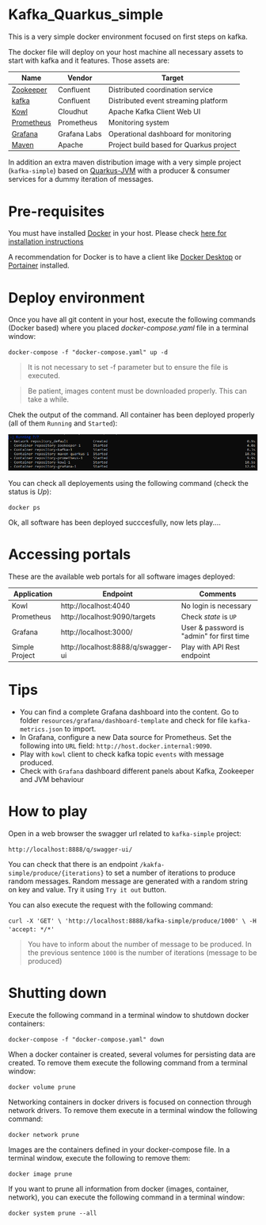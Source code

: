 # Kafka_Quarkus_simple
This is a very simple docker environment focused on first steps on kafka.

The docker file will deploy on your host machine all necessary assets to start with kafka and it features. Those assets are:

|Name                                      |Vendor       |Target                                  |
|------------------------------------------|-------------|----------------------------------------|
|[Zookeeper](https://zookeeper.apache.org) |Confluent    |Distributed coordination service        |
|[kafka](https://kafka.apache.org)         |Confluent    |Distributed event streaming platform    |
|[Kowl](https://cloudhut.dev)              |Cloudhut     |Apache Kafka Client Web UI              |
|[Prometheus](https://prometheus.io)       |Prometheus   |Monitoring system                       |
|[Grafana](https://grafana.com)            |Grafana Labs |Operational dashboard for monitoring    |
|[Maven](https://grafana.com)              |Apache       |Project build based for Quarkus project |

In addition an extra maven distribution image with a very simple project (`kafka-simple`) based on [Quarkus-JVM](https://quarkus.io) with a producer & consumer services for a dummy iteration of messages.

# Pre-requisites
You must have installed [Docker](https://docs.docker.com/) in your host. Please check [here for installation instructions](https://docs.docker.com/get-docker)

A recommendation for Docker is to have a client like [Docker Desktop](https://www.docker.com/products/docker-desktop) or [Portainer](https://www.portainer.io) installed.

# Deploy environment
Once you have all git content in your host, execute the following commands (Docker based) where you placed *docker-compose.yaml* file in a terminal window:

`docker-compose -f "docker-compose.yaml" up -d`

> It is not necessary to set -f parameter but to ensure the file is executed.

> Be patient, images content must be downloaded properly. This can take a while.

Chek the output of the command. All container has been deployed properly (all of them `Running` and `Started`):

![Container Deployment images](./_images/container_deployment.png)

You can check all deployements using the following command (check the status is *Up*):

`docker ps`

Ok, all software has been deployed succcesfully, now lets play....

# Accessing portals
These are the available web portals for all software images deployed:

|Application      |Endpoint                           |Comments                                  |
|-----------------|-----------------------------------|------------------------------------------|
|Kowl             |http://localhost:4040              |No login is necessary                     |
|Prometheus       |http://localhost:9090/targets      |Check *state* is `UP`                     |
|Grafana          |http://localhost:3000/             |User & password is "admin" for first time |
|Simple Project   |http://localhost:8888/q/swagger-ui |Play with API Rest endpoint               |

# Tips
- You can find a complete Grafana dashboard into the content. Go to folder `resources/grafana/dashboard-template` and check for file `kafka-metrics.json` to import.
- In Grafana, configure a new Data source for Prometheus. Set the following into `URL` field: `http://host.docker.internal:9090`.
- Play with `kowl` client to check kafka topic `events` with message produced.
- Check with `Grafana` dashboard different panels about Kafka, Zookeeper and JVM behaviour

# How to play
Open in a web browser the swagger url related to `kafka-simple` project:

`http://localhost:8888/q/swagger-ui/`

You can check that there is an endpoint `/kakfa-simple/produce/{iterations}` to set a number of iterations to produce random messages. Random message are generated with a random string on key and value. Try it using `Try it out` button. 

You can also execute the request with the following command:

`curl -X 'GET' \
  'http://localhost:8888/kafka-simple/produce/1000' \
  -H 'accept: */*'`

> You have to inform about the number of message to be produced. In the previous sentence `1000` is the number of iterations (message to be produced)

# Shutting down
Execute the following command in a terminal window to shutdown docker containers:

`docker-compose -f "docker-compose.yaml" down`

When a docker container is created, several volumes for persisting data are created. To remove them execute the following command from a terminal window:

`docker volume prune`

Networking containers in docker drivers is focused on connection through network drivers. To remove them execute in a terminal window the following command:

`docker network prune`

Images are the containers defined in your docker-compose file. In a terminal window, execute the following to remove them:

`docker image prune`

If you want to prune all information from docker (images, container, network), you can execute the following command in a terminal window:

`docker system prune --all`